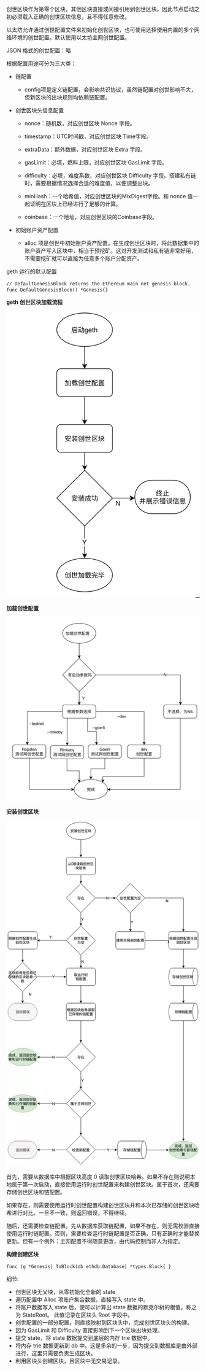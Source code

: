 创世区块作为第零个区块，其他区块直接或间接引用到创世区块。因此节点启动之初必须载入正确的创世区块信息，且不得任意修改。

以太坊允许通过创世配置文件来初始化创世区块，也可使用选择使用内置的多个网络环境的创世配置。默认使用以太坊主网创世配置。

JSON 格式的创世配置：略

根据配置用途可分为三大类：

* 链配置

  * config项是定义链配置，会影响共识协议，虽然链配置对创世影响不大，但新区块的出块规则均依赖链配置。

* 创世区块头信息配置

  * nonce：随机数，对应创世区块 Nonce 字段。

  * timestamp：UTC时间戳，对应创世区块 Time字段。

  * extraData：额外数据，对应创世区块 Extra 字段。

  * gasLimit：必填，燃料上限，对应创世区块 GasLimit 字段。

  * difficulty：必填，难度系数，对应创世区块 Difficulty 字段。搭建私有链时，需要根据情况选择合适的难度值，以便调整出块。

  * minHash：一个哈希值，对应创世区块的MixDigest字段。和 nonce 值一起证明在区块上已经进行了足够的计算。

  * coinbase：一个地址，对应创世区块的Coinbase字段。

* 初始账户资产配置

  * alloc 项是创世中初始账户资产配置。在生成创世区块时，将此数据集中的账户资产写入区块中，相当于预挖矿。这对开发测试和私有链非常好用，不需要挖矿就可以直接为任意多个账户分配资产。

geth 运行的默认配置

```
// DefaultGenesisBlock returns the Ethereum main net genesis block.
func DefaultGenesisBlock() *Genesis{}
```

**geth 创世区块加载流程**

![](/assets/gession-load-process.png)

**加载创世配置**

![](/assets/gession-load-configuration.png)

**安装创世区块**

![](/assets/install-genission-block.png)

首先，需要从数据库中根据区块高度 0 读取创世区块哈希。如果不存在则说明本地属于第一次启动，直接使用运行时创世配置来构建创世区块。属于首次，还需要存储创世区块和链配置。

如果存在，则需要使用运行时创世配置构建创世区块并和本次已存储的创世区块哈希进行对比。一旦不一致，则返回错误，不得继续。

随后，还需要检查链配置。先从数据库获取链配置，如果不存在，则无需校验直接使用运行时链配置。否则，需要检查运行时链配置是否正确，只有正确时才能替换更新。但有一个例外：主网配置不得随意更改，由代码控制而非人为指定。

**构建创建区块**

```
func (g *Genesis) ToBlock(db ethdb.Database) *types.Block{ }
```

细节:

* 创世区块无父块，从零初始化全新的 state
* 遍历配置中 Alloc 项账户集合数据，直接写入 state 中。
* 将账户数据写入 state 后，便可以计算出 state 数据的默克尔树的根值，称之为 StateRoot。
  此值记录在区块头 Root 字段中。
* 创世配置的一部分配置，则直接映射到区块头中，完成创世区块头的构建。
* 因为 GasLimit 和 Difficulty 直接影响到下一个区块出块处理。
* 提交 state，将 state 数据提交到底层的内存 trie 数据中。
* 将内存 trie 数据更新到 db 中。这是多余的一步，因为提交到数据库是由外部进行，这里只需要负责生成区块。
* 利用区块头创建区块，且区块中无交易记录。




